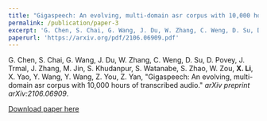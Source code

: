 ```yaml
---
title: "Gigaspeech: An evolving, multi-domain asr corpus with 10,000 hours of transcribed audio"
permalink: /publication/paper-3
excerpt: 'G. Chen, S. Chai, G. Wang, J. Du, W. Zhang, C. Weng, D. Su, D. Povey, J. Trmal, J. Zhang, M. Jin, S. Khudanpur, S. Watanabe, S. Zhao, W. Zou, <strong>X. Li</strong>, X. Yao, Y. Wang, Y. Wang, Z. You, Z. Yan, &quot;Gigaspeech: An evolving, multi-domain asr corpus with 10,000 hours of transcribed audio.&quot; <i>arXiv preprint arXiv:2106.06909.</i>.'
paperurl: 'https://arxiv.org/pdf/2106.06909.pdf'
---
```

G. Chen, S. Chai, G. Wang, J. Du, W. Zhang, C. Weng, D. Su, D. Povey, J. Trmal, J. Zhang, M. Jin, S. Khudanpur, S. Watanabe, S. Zhao, W. Zou, <strong>X. Li</strong>, X. Yao, Y. Wang, Y. Wang, Z. You, Z. Yan, "Gigaspeech: An evolving, multi-domain asr corpus with 10,000 hours of transcribed audio." <i>arXiv preprint arXiv:2106.06909</i>.

[Download paper here](https://arxiv.org/pdf/2106.06909.pdf)
